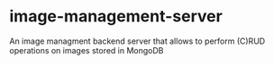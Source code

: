 # image-management-server
An image managment backend server that allows to perform (C)RUD operations on images stored in MongoDB
